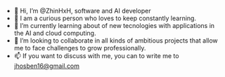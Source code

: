 - 👋 Hi, I’m @ZhinHxH, software and AI developer
- 👀 I am a curious person who loves to keep constantly learning.
- 🌱 I’m currently learning about of new tecnologies with applications in the AI and cloud computing.
- 💞️ I’m looking to collaborate in all kinds of ambitious projects that allow me to face challenges to grow professionally.
- 📫 If you want to discuss with me, you can to write me to jhosben16@gmail.com

<!---
ZhinHxH/ZhinHxH is a ✨ special ✨ repository because its `README.md` (this file) appears on your GitHub profile.
You can click the Preview link to take a look at your changes.
--->

